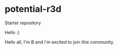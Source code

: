 # potential-r3d
Starter repository

Hello :)

Hello all, I'm B and i'm excited to join this community.
